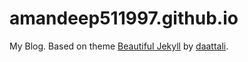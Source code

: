 # amandeep511997.github.io

My Blog. Based on theme [Beautiful Jekyll](https://github.com/daattali/beautiful-jekyll) by [daattali](https://github.com/daattali).
